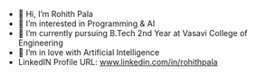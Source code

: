- 👋 Hi, I’m Rohith Pala
- 👀 I’m interested in Programming & AI
- 🌱 I’m currently pursuing B.Tech 2nd Year at Vasavi College of Engineering
- 💞️ I’m in love with Artificial Intelligence
- LinkedIN Profile URL: www.linkedin.com/in/rohithpala

